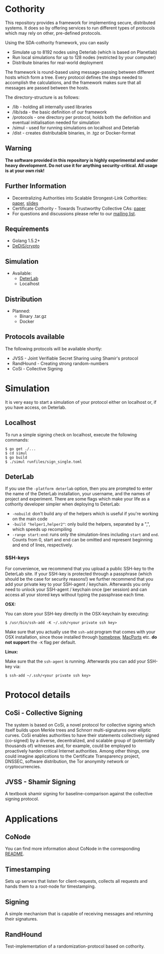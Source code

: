 # Cothority

This repository provides a framework for implementing secure, distributed systems. It does so by offering services to run different types of protocols which may rely on other, pre-defined protocols.
 
Using the SDA-cothority framework, you can easily
* Simulate up to 8192 nodes using Deterlab (which is based on Planetlab)
* Run local simulations for up to 128 nodes (restricted by your computer)
* Distribute binaries for real-world deployment

The framework is round-based using message-passing between different hosts which form a tree. Every protocol defines the steps needed to accomplish the calculations, and the framework makes sure that all messages are passed between the hosts.
  
The directory-structure is as follows:
* /lib - holding all internally used libraries
* /lib/sda - the basic definition of our framework
* /protocols - one directory per protocol, holds both the definition and eventual initialisation needed for simulation
* /simul - used for running simulations on localhost and Deterlab
* /dist - creates distributable binaries, in .tgz or Docker-format

## Warning
**The software provided in this repository is highly experimental and under heavy development. Do not use it for anything security-critical. All usage is at your own risk!**

## Further Information

* Decentralizing Authorities into Scalable Strongest-Link Cothorities: [paper](http://arxiv.org/abs/1503.08768), [slides](http://dedis.cs.yale.edu/dissent/pres/151009-stanford-cothorities.pdf)
* Certificate Cothority - Towards Trustworthy Collective CAs: [paper](https://petsymposium.org/2015/papers/syta-cc-hotpets2015.pdf)
* For questions and discussions please refer to our [mailing list](https://groups.google.com/forum/#!forum/cothority).

## Requirements

* Golang 1.5.2+
* [DeDiS/crypto](https://github.com/DeDiS/crypto)

## Simulation

* Available:
    * [DeterLab](http://deterlab.net)
    * Localhost

## Distribution
* Planned:
    * Binary .tar.gz
    * Docker

## Protocols available
The following protocols will be available shortly:
* JVSS - Joint Verifiable Secret Sharing using Shamir's protocol
* RandHound - Creating strong random-numbers
* CoSi - Collective Signing

# Simulation
It is very easy to start a simulation of your protocol either on localhost or, if you have access, on Deterlab.

## Localhost
To run a simple signing check on localhost, execute the following commands:

```
$ go get ./...
$ cd simul
$ go build
$ ./simul runfiles/sign_single.toml
```

## DeterLab

If you use the `-platform deterlab` option, then you are prompted to enter the name of the DeterLab installation, your username, and the names of project and experiment. There are some flags which make your life as a cothority developer simpler when deploying to DeterLab:

* `-nobuild`: don't build any of the helpers which is useful if you're working on the main code
* `-build "helper1,helper2"`: only build the helpers, separated by a ",", which speeds up recompiling
* `-range start:end`: runs only the simulation-lines including `start` and `end`. Counts from 0, start and end can be omitted and represent beginning and end of lines, respectively.

### SSH-keys
For convenience, we recommend that you upload a public SSH-key to the DeterLab site. If your SSH-key is protected through a passphrase (which should be the case for security reasons!) we further recommend that you add your private key to your SSH-agent / keychain. Afterwards you only need to unlock your SSH-agent / keychain once (per session) and can access all your stored keys without typing the passphrase each time.

**OSX:**

You can store your SSH-key directly in the OSX-keychain by executing:

```
$ /usr/bin/ssh-add -K ~/.ssh/<your private ssh key>
```

Make sure that you actually use the `ssh-add` program that comes with your OSX installation, since those installed through [homebrew](http://brew.sh/), [MacPorts](https://www.macports.org/) etc. **do not support** the `-K` flag per default.

**Linux:**

Make sure that the `ssh-agent` is running. Afterwards you can add your SSH-key via:

```
$ ssh-add ~/.ssh/<your private ssh key>
```

# Protocol details

## CoSi - Collective Signing

The system is based on CoSi, a novel protocol for collective signing which itself builds upon Merkle trees and Schnorr multi-signatures over elliptic curves. CoSi enables authorities to have their statements collectively signed (co-signed) by a diverse, decentralized, and scalable group of (potentially thousands of) witnesses and, for example, could be employed to proactively harden critical Internet authorities. Among other things, one could imagine applications to the Certificate Transparency project, DNSSEC, software distribution, the Tor anonymity network or cryptocurrencies.

## JVSS - Shamir Signing

A textbook shamir signing for baseline-comparison against the collective signing protocol.


# Applications

## CoNode

You can find more information about CoNode in the corresponding [README](https://github.com/DeDiS/cothority/blob/development/app/conode/README.md).

## Timestamping

Sets up servers that listen for client-requests, collects all requests and hands them to a root-node for timestamping.

## Signing

A simple mechanism that is capable of receiving messages and returning their signatures.

## RandHound

Test-implementation of a randomization-protocol based on cothority.

